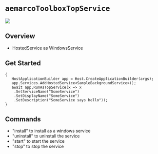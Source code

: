 # `aemarcoToolboxTopService`

<a href=https://www.nuget.org/packages/aemarcoToolboxTopService><img src="https://buildstats.info/nuget/aemarcoToolboxTopService"></a><br/>

## Overview

- HostedService as WindowsService

## Get Started
```
{
   HostApplicationBuilder app = Host.CreateApplicationBuilder(args);
   app.Services.AddHostedService<SampleBackgroundService>();
   await app.RunAsTopService(x => x
    .SetServiceName("SomeService")
    .SetDisplayName("SomeService")
    .SetDescription("SomeService says hello"));
}
```


## Commands
- "install" to install as a windows service
- "uninstall" to uninstall the service
- "start" to start the service
- "stop" to stop the service

